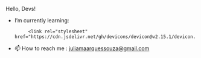 
Hello, Devs!


-  I’m currently learning: 

            <link rel="stylesheet" href="https://cdn.jsdelivr.net/gh/devicons/devicon@v2.15.1/devicon.min.css">
          

- 📫 How to reach me  : juliamaarquessouza@gmail.com

<!---
juliasouzas/juliasouzas is a ✨ special ✨ repository because its `README.md` (this file) appears on your GitHub profile.
You can click the Preview link to take a look at your changes.
--->
